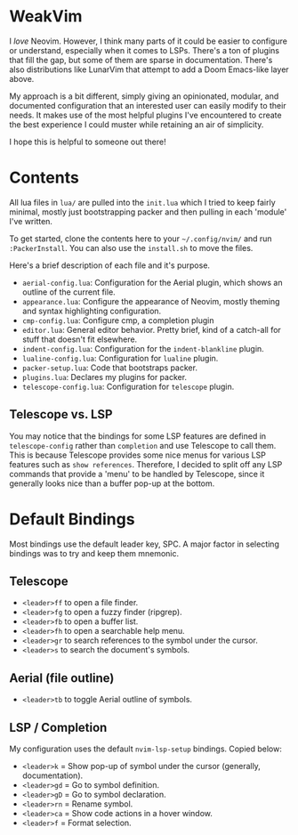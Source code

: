 # WeakVim
I _love_ Neovim. However, I think many parts of it could be easier to configure or understand, especially when it comes to LSPs. There's a ton of plugins that fill the gap, but some of them are sparse in documentation. There's also distributions like LunarVim that attempt to add a Doom Emacs-like layer above.

My approach is a bit different, simply giving an opinionated, modular, and documented configuration that an interested user can easily modify to their needs. It makes use of the most helpful plugins I've encountered to create the best experience I could muster while retaining an air of simplicity. 

I hope this is helpful to someone out there!

# Contents
All lua files in `lua/` are pulled into the `init.lua` which I tried to keep fairly minimal, mostly just bootstrapping packer and then pulling in each 'module' I've written.

To get started, clone the contents here to your `~/.config/nvim/` and run `:PackerInstall`. You can also use the `install.sh` to move the files. 

Here's a brief description of each file and it's purpose.

- `aerial-config.lua`: Configuration for the Aerial plugin, which shows an outline of the current file.
- `appearance.lua`: Configure the appearance of Neovim, mostly theming and syntax highlighting configuration.
- `cmp-config.lua`: Configure cmp, a completion plugin
- `editor.lua`: General editor behavior. Pretty brief, kind of a catch-all for stuff that doesn't fit elsewhere.
- `indent-config.lua`: Configuration for the `indent-blankline` plugin.
- `lualine-config.lua`: Configuration for `lualine` plugin.
- `packer-setup.lua`: Code that bootstraps packer.
- `plugins.lua`: Declares my plugins for packer.
- `telescope-config.lua`: Configuration for `telescope` plugin.

## Telescope vs. LSP
You may notice that the bindings for some LSP features are defined in `telescope-config` rather than
`completion` and use Telescope to call them. This is because Telescope provides some nice menus 
for various LSP features such as `show references`. Therefore, I decided to split off any LSP 
commands that provide a 'menu' to be handled by Telescope, since it generally looks nice than a 
buffer pop-up at the bottom.

# Default Bindings
Most bindings use the default leader key, SPC. A major factor in selecting bindings was to try and keep
them mnemonic.

## Telescope
- `<leader>ff` to open a file finder.
- `<leader>fg` to open a fuzzy finder (ripgrep).
- `<leader>fb` to open a buffer list.
- `<leader>fh` to open a searchable help menu.
- `<leader>gr` to search references to the symbol under the cursor.
- `<leader>s` to search the document's symbols.

## Aerial (file outline)
- `<leader>tb` to toggle Aerial outline of symbols.

## LSP / Completion
My configuration uses the default `nvim-lsp-setup` bindings. Copied below:

- `<leader>k` = Show pop-up of symbol under the cursor (generally, documentation).
- `<leader>gd` = Go to symbol definition.
- `<leader>gD` = Go to symbol declaration.
- `<leader>rn` = Rename symbol.
- `<leader>ca` = Show code actions in a hover window.
- `<leader>f` = Format selection.
